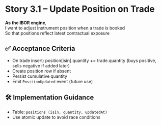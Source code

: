 # Story 3.1 – Update Position on Trade

**As the IBOR engine**,  
I want to adjust instrument position when a trade is booked  
So that positions reflect latest contractual exposure

## ✅ Acceptance Criteria
- On trade insert: position[isin].quantity += trade.quantity (buys positive, sells negative if added later)
- Create position row if absent
- Persist cumulative quantity
- Emit `PositionUpdated` event (future use)

## 🛠 Implementation Guidance
- Table: `positions (isin, quantity, updatedAt)`
- Use atomic update to avoid race conditions
